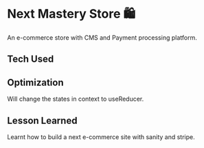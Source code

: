 # Next Mastery Store 🛍️

An e-commerce store with CMS and Payment processing platform.

## Tech Used

## Optimization

Will change the states in context to useReducer.

## Lesson Learned

Learnt how to build a next e-commerce site with sanity and stripe.
